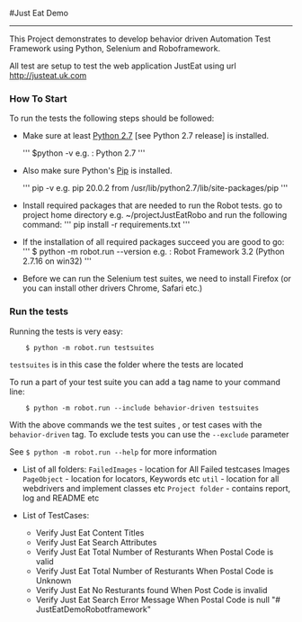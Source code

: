#Just Eat Demo
****

This Project demonstrates to develop behavior driven Automation Test Framework using Python, Selenium and Roboframework.

All test are setup to test the web application JustEat using url http://justeat.uk.com
 
### How To Start

To run the tests the following steps should be followed:

+   Make sure at least [Python 2.7](https://www.python.org/downloads/release/python) [see Python 2.7 release] is installed.

    '''
        $python -v
        e.g. : Python 2.7
    '''
+   Also make sure Python's [Pip](http://pypi.python.org/pypi/pip) is installed.

    '''
        pip -v
        e.g. pip 20.0.2 from /usr/lib/python2.7/lib/site-packages/pip 
    '''    
 +  Install required packages that are needed to run the Robot tests.
    go to project home directory e.g. ~/projectJustEatRobo and run the following command:
    '''
        pip install -r requirements.txt
    '''
 + If the installation of all required packages succeed you are good to go:
    '''
        $ python -m robot.run  --version
        e.g. : Robot Framework 3.2 (Python 2.7.16 on win32)
    '''    
 + Before we can run the Selenium test suites, we need to install Firefox (or you can install other drivers Chrome, Safari etc.)
 ### Run the tests
Running the tests is very easy:
```
    $ python -m robot.run testsuites
```    
`testsuites` is in this case the folder where the tests are located


To run a part of your test suite you can add a tag name to your command line:
```
    $ python -m robot.run --include behavior-driven testsuites
```    
With the above commands we the test suites , or test cases with the `behavior-driven` tag. To exclude tests you can use the `--exclude` parameter

See `$ python -m robot.run --help` for more information

+ List of all folders:
`FailedImages`  - location for All Failed testcases Images
`PageObject`    - location for locators, Keywords etc 
`util`          - location for all webdrivers and implement classes etc
`Project folder` - contains report, log and README etc

+ List of TestCases:
    - Verify Just Eat Content Titles
    - Verify Just Eat Search Attributes
    - Verify Just Eat Total Number of Resturants When Postal Code is valid
    - Verify Just Eat Total Number of Resturants When Postal Code is Unknown
    - Verify Just Eat No Resturants found When Post Code is invalid
    - Verify Just Eat Search Error Message When Postal Code is null "# JustEatDemoRobotframework" 
